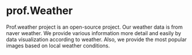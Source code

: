 # prof.Weather
Prof.weather project is an open-source project. Our weather data is from naver weather. We provide various information more detail and easily by data visualization according to weather. Also, we provide the most popular images based on local weather conditions.
